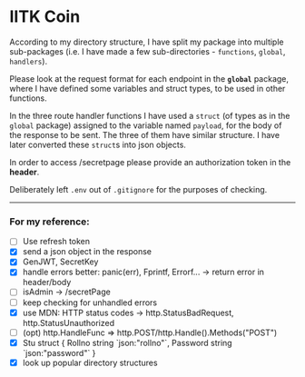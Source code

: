# IITK Coin

According to my directory structure, I have split my package into multiple sub-packages (i.e. I have made a few sub-directories - `functions`, `global`, `handlers`).

Please look at the request format for each endpoint in the **`global`** package, where I have defined some variables and struct types, to be used in other functions.

In the three route handler functions I have used a `struct` (of types as in the `global` package) assigned to the variable named `payload`, for the body of the response to be sent. The three of them have similar structure. I have later converted these `struct`s into json objects.

In order to access /secretpage please provide an authorization token in the **header**.

Deliberately left `.env` out of `.gitignore` for the purposes of checking.
  
---
### For my reference:
- [ ] Use refresh token
- [X] send a json object in the response
- [X] GenJWT, SecretKey
- [X] handle errors better: panic(err), Fprintf, Errorf... -> return error in header/body
- [ ] isAdmin -> /secretPage
- [ ] keep checking for unhandled errors
- [X] use MDN: HTTP status codes -> http.StatusBadRequest, http.StatusUnauthorized
- [ ] (opt) http.HandleFunc => http.POST/http.Handle().Methods("POST")
- [X] Stu struct {
  Rollno string \`json:"rollno"\`,
  Password string \`json:"password"\`
}
- [X] look up popular directory structures